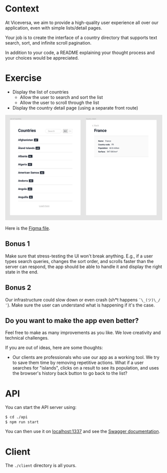 # Context

At Viceversa, we aim to provide a high-quality user experience all over
our application, even with simple lists/detail pages.

Your job is to create the interface of a country directory that supports
text search, sort, and infinite scroll pagination.

In addition to your code, a README explaining your thought process and
your choices would be appreciated.

# Exercise

-   Display the list of countries
    -   Allow the user to search and sort the list
    -   Allow the user to scroll through the list
-   Display the country detail page (using a separate front route)

![](./design/screens.png)

Here is the [Figma file](https://www.figma.com/file/SiPUNLTh3QT9QDaVUnigwR/).

## Bonus 1

Make sure that stress-testing the UI won't break anything. E.g., if a
user types search queries, changes the sort order, and scrolls faster
than the server can respond, the app should be able to handle it and
display the right state in the end.

## Bonus 2

Our infrastructure could slow down or even crash (sh\*t happens
`¯\_(ツ)\_/¯`). Make sure the user can understand what is happening if
it's the case.

## Do you want to make the app even better?

Feel free to make as many improvements as you like.
We love creativity and technical challenges.

If you are out of ideas, here are some thoughts:

-   Our clients are professionals who use our app as a working tool.
    We try to save them time by removing repetitive actions. What if
    a user searches for "islands", clicks on a result to see its
    population, and uses the browser's history back button to go
    back to the list?

# API

You can start the API server using:

```
$ cd ./api
$ npm run start
```

You can then use it on [localhost:1337](http://localhost:1337) and see
the [Swagger documentation](http://localhost:1337/documentation/).

# Client

The `./client` directory is all yours.
